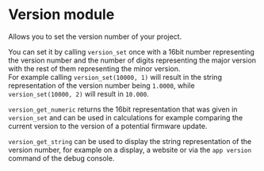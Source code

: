 # Version module

Allows you to set the version number of your project.

You can set it by calling `version_set` once with a 16bit number representing the version number and the number of digits representing the major version with the rest of them representing the minor version.  
For example calling `version_set(10000, 1)` will result in the string representation of the version number being `1.0000`, while `version_set(10000, 2)` will result in `10.000`.

`version_get_numeric` returns the 16bit representation that was given in `version_set` and can be used in calculations for example comparing the current version to the version of a potential firmware update.

`version_get_string` can be used to display the string representation of the version number, for example on a display, a website or via the `app version` command of the debug console.

